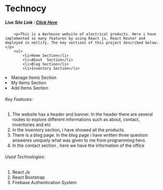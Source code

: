 <h1>Technocy</h1>
        <h5>Live Site Link : 
            <a href='https://technocy-37221.web.app/'>Click Here</a>
        </h5>

        <p>This is a Warhouse website of electrical products. Here i have implemented so many features by using React js, React Router and deployed in netlify. The key sections of this project described below:</p>
        <ul>
            <li>Home Section</li>
            <li>About  Section</li>
            <li>Blog Section</li>
            <li>Inventory Section</li>
  <li>Manage Items Section</li>
  <li>My Items Section</li>
  <li>Add Items Section</li>
        </ul>
        <h6>Key Features:</h6>
        <ol>
            <li>The website has a header and banner. In the header there are several routes to explore different informations such as about, contact, inventories and etc</li>
            <li>In the inventory section, i have showed all the products.</li>
            <li>There is a blog page. In the blog page i have written three question answeres uniquely what was given to me from programming hero.</li>
            <li>In the contact section , here we have the information of the office</li>
        </ol>
        <h6>Used Technologies:</h6>
        <ol>
            <li>React Js</li>
            <li>React Bootstrap</li>
            <li>Firebase Authentication System</li>
        </ol>

       

